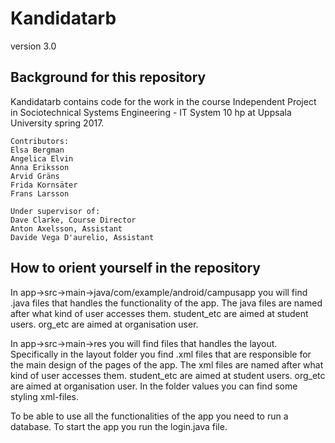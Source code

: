 # Kandidatarb
version 3.0

## Background for this repository
Kandidatarb contains code for the work in the course Independent Project in Sociotechnical Systems Engineering - IT System 10 hp at Uppsala University spring 2017.

```
Contributors:
Elsa Bergman
Angelica Elvin
Anna Eriksson
Arvid Gräns
Frida Kornsäter
Frans Larsson
 
Under supervisor of: 
Dave Clarke, Course Director
Anton Axelsson, Assistant
Davide Vega D'aurelio, Assistant
```

## How to orient yourself in the repository
In app->src->main->java/com/example/android/campusapp you will find .java files that handles the functionality of the app. The java files are named after what kind of user accesses them. student_etc are aimed at student users. org_etc are aimed at organisation user.

In app->src->main->res you will find files that handles the layout. Specifically in the layout folder you find .xml files that are responsible for the main design of the pages of the app. The xml files are named after what kind of user accesses them. student_etc are aimed at student users. org_etc are aimed at organisation user. In the folder values you can find some styling xml-files.

To be able to use all the functionalities of the app you need to run a database. To start the app you run the login.java file. 



